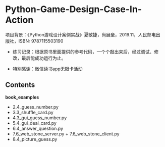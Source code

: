 # Python-Game-Design-Case-In-Action
项目背景：《Python游戏设计案例实战》夏敏捷，尚展垒，2019.11，人民邮电出版社，ISBN: 9787115503190

- 练习记录：根据原书里面提供的参考代码，一个个敲出来后，经过调试、修改，最后能成功运行为止。

- 特别感谢：微信读书app无限卡活动


## Contents

**book_examples**

- 2.4_guess_number.py
- 3.3_shuffle_card.py
- 4.3_gui_guess_number.py
- 5.4_gui_deal_card.py
- 6.4_answer_question.py
- 7.6_web_stone_server.py + 7.6_web_stone_client.py
- 8.4_picture_guess.py

